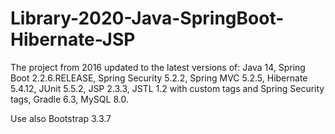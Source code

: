 # Library-2020-Java-SpringBoot-Hibernate-JSP

The project from 2016 updated to the latest versions of:
  Java 14,
  Spring Boot 2.2.6.RELEASE,
  Spring Security 5.2.2,
  Spring MVC 5.2.5,
  Hibernate 5.4.12,
  JUnit 5.5.2,
  JSP 2.3.3,
  JSTL 1.2 with custom tags and Spring Security tags,
  Gradle 6.3,
  MySQL 8.0.
  
Use also Bootstrap 3.3.7
  
  
  
 
